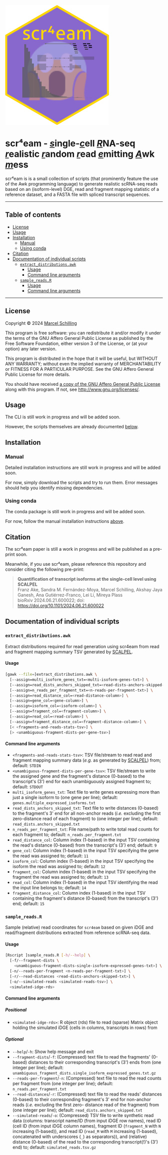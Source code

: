 <!--
SPDX-FileCopyrightText: 2024, 2025 Marcel Schilling <mschilling@ub.edu>

SPDX-License-Identifier: FSFAP
-->

[#]: # (README Markdown file for `scr4eam` scRNA-seq read simulation pipeline.)
[#]: #
[#]: # (Copyright [C] 2024, 2025  Marcel Schilling <mschilling@ub.edu>)
[#]: #
[#]: # (This file is part of `scr4eam`.)
[#]: #
[#]: # (`scr4eam` is free software: you can redistribute it and/or)
[#]: # (modify it under the terms of the GNU Affero General Public)
[#]: # (License as published by the Free Software Foundation, either)
[#]: # (version 3 of the License, or [at your option] any later)
[#]: # (version.)
[#]: #
[#]: # (This program is distributed in the hope that it will be useful,)
[#]: # (but WITHOUT ANY WARRANTY; without even the implied warranty of)
[#]: # (MERCHANTABILITY or FITNESS FOR A PARTICULAR PURPOSE.  See the)
[#]: # (GNU Affero General Public License for more details.)
[#]: #
[#]: # (You should have received a copy of the GNU Affero General Public)
[#]: # (License along with this program.  If not, see)
[#]: # (<http://www.gnu.org/licenses/>.)
[#]: #
[#]: # (Copying and distribution of this file, with or without)
[#]: # (modification, are permitted in any medium without royalty)
[#]: # (provided the copyright notice and this notice are preserved.)
[#]: # (This file is offered as-is, without any warranty.)


[#]: # (#####################)
[#]: # ( General Information )
[#]: # (#####################)

[#]: # (File:     README.md)
[#]: # (Created:  2024-12-12)
[#]: # (Modified: 2025-07-11)
[#]: # (Author:   Marcel Schilling <mschilling@ub.edu>)
[#]: # (License:  GNU All-Permissive License)
[#]: # (Purpose:  Document `scr4eam` script collection.)


[#]: # (###################################)
[#]: # ( Changelog [reverse chronological] )
[#]: # (###################################)

[#]: # (2025-07-11:)
[#]: # ( * Email: IDIBELL -> UB.)
[#]: # (2024-12-12:)
[#]: # ( * Initial version:)
[#]: # (   * Header comments.)
[#]: # (   * Summary and Table of Contents.)
[#]: # (   * Description, License, Installation, and Citation sections.)


[#]: # (######)
[#]: # ( Logo )
[#]: # (######)

![scr⁴eam logo](scr4eam.svg)


[#]: # (########)
[#]: # ( README )
[#]: # (########)

# scr⁴eam - <u>*s*</u>ingle-<u>*c*</u>ell <u>*R*</u>NA-seq <u>*r*</u>ealistic <u>*r*</u>andom <u>*r*</u>ead <u>*e*</u>mitting <u>*A*</u>wk <u>*m*</u>ess

scr⁴eam is is a small collection of scripts (that prominently
feature the use of the Awk programming language) to generate realistic
scRNA-seq reads based on an (isoform-level) DGE, read and fragment mapping
statistic of a reference dataset, and a FASTA file with spliced transcript
sequences.

---
## Table of contents

* [License](#license)
* [Usage](#usage)
* [Installation](#installation)
  * [Manual](#manual)
  * [Using conda](#using-conda)
* [Citation](#citation)
* [Documentation of individual
  scripts](#documentation-of-individual-scripts)
  * [`extract_distributions.awk`](#extract_distributions-awk)
    * [Usage](#usage-1)
    * [Command line arguments](#command-line-arguments)
  * [`sample_reads.R`](#sample_reads-r)
    * [Usage](#usage-2)
    * [Command line arguments](#command-line-arguments-1)

---


## License

Copyright © 2024 [Marcel Schilling](mailto:mschilling@idibell)

This program is free software: you can redistribute it and/or modify it
under the terms of the GNU Affero General Public License as published
by the Free Software Foundation, either version 3 of the License, or
(at your option) any later version.

This program is distributed in the hope that it will be useful, but
WITHOUT ANY WARRANTY; without even the implied warranty of
MERCHANTABILITY or FITNESS FOR A PARTICULAR PURPOSE.
See the GNU Affero General Public License for more details.

You should have received [a copy of the GNU Affero General Public
License](LICENSES/AGPL-3.0-or-later.txt) along with this program.
If not, see <http://www.gnu.org/licenses/>.


## Usage

The CLI is still work in progress and will be added soon.

However, the scripts themselves are already documented
[below](#documentation-of-individual-scripts).


## Installation


### Manual

Detailed installation instructions are still work in progress and will be
added soon.

For now, simply download the scripts and try to run them.
Error messages should help you identify missing dependencies.


### Using conda

The conda package is still work in progress and will be added soon.

For now, follow the manual installation instructions [above](#manual).


## Citation

The scr⁴eam paper is still a work in progress and will be published as a
pre-print soon.

Meanwhile, if you use scr⁴eam, please reference this repository and consider
citing the following pre-print:

> **Quantification of transcript isoforms at the single-cell level using SCALPEL**  
> Franz Ake, Sandra M. Fernández-Moya, Marcel Schilling, Akshay Jaya Ganesh, Ana
> Gutiérrez-Franco, Lei Li, Mireya Plass  
> bioRxiv 2024.06.21.600022; doi: https://doi.org/10.1101/2024.06.21.600022


## Documentation of individual scripts

### `extract_distributions.awk`

Extract distributions required for read generation using scr4eam from read and
fragment mapping summary TSV generated by [SCALPEL](scalpel).


#### Usage

```sh
[gawk --file=]extract_distributions.awk \
  [--assign=multi_isoform_genes_txt=<multi-isoform-genes-txt>] \
  [--assign=read_dists_anchors_skipped_txt=<read-dists-anchors-skipped-txt>] \
  [--assign=n_reads_per_fragment_txt=<n-reads-per-fragment-txt>] \
  [--assign=read_distance_col=<read-distance-column>] \
  [--assign=gene_col=<gene-column>] \
  [--assign=isoform_col=<isoform-column>] \
  [--assign=fragment_col=<fragment-column>] \
  [--assign=read_col=<read-column>] \
  [--assign=fragment_distance_col=<fragment-distance-column>] \
  [< <fragments-and-reads-stats-tsv>] \
  [> <unambiguous-fragment-dists-per-gene-tsv>]
```


#### Command line arguments

* `<fragments-and-reads-stats-tsv>`: TSV file/stream to read read and fragment
                                     mapping summary data (*e.g.* as generated
                                     by [SCALPEL](scalpel)) from; default:
                                     `STDIN`
* `<unambiguous-fragment-dists-per-gene-tsv>`: TSV file/stream to write the
                                               assigned gene and the fragment's
                                               distance (0-based) to the
                                               transcript's (3') end for each
                                               unambiguously assigned fragment
                                               to; default: `STDOUT`
* `multi_isoform_genes_txt`: Text file to write genes expressing more than just
                             a single isoform to (one gene per line); default:
                             `genes.multiple_expressed_isoforms.txt`
* `read_dists_anchors_skipped_txt`: Text file to write distances (0-based) to
                                    the fragment's 3' end for all non-anchor
                                    reads (*i.e.* excluding the first
                                    zero-distance read of each fragment) to
                                    (one integer per line); default:
                                    `read_dists.anchors_skipped.txt`
* `n_reads_per_fragment_txt`: File name/path to write total read counts for
                              each fragment to; default:
                              `n_reads.per_fragment.txt`
* `read_distance_col`: Column index (1-based) in the input TSV containing the
                       read's distance (0-based) from the transcript's (3')
                       end; default: `9`
* `gene_col`: Column index (1-based) in the input TSV specifying the gene the
              read was assigned to; default: `11`
* `isoform_col`: Column index (1-based) in the input TSV specifying the isoform
                 the read was assigned to; default: `12`
* `fragment_col`: Column index (1-based) in the input TSV specifying the
                  fragment the read was assigned to; default: `13`
* `read_col`: Column index (1-based) in the input TSV identifying the read the
              input line belongs to; default: `14`
* `fragment_distance_col`: Column index (1-based) in the input TSV containing
                           the fragment's distance (0-based) from the
                           transcript's (3') end; default: `15`


### `sample_reads.R`

Sample (relative) read coordinates for `scr4eam` based on given iDGE and
read/fragment distributions extracted from reference scRNA-seq data.


#### Usage

```sh
[Rscript ]sample_reads.R [-h/--help] \
  [-f/--fragment-dists \
    <unambiguous-fragment-dists-single-isoform-expressed-genes-txt>] \
  [-n/--reads-per-fragment <n-reads-per-fragment-txt>] \
  [-r/--read-distances <read-dists-anchors-skipped-txt>] \
  [-o/--simulated-reads <simulated-reads-tsv>] \
  <simulated-idge-rds>
```


#### Command line arguments

##### Positional

* `<simulated-idge-rds>`: R object (rds) file to read (sparse) Matrix object
                          holding the simulated iDGE (cells in columns,
                          transcripts in rows) from

##### Optional

* `--help`/`-h`: Show help message and exit
* `--fragment-dists`/`-f`: (Compressed) text file to read the fragments'
                           (0-based) distances to their corresponding
                           transcript's (3') ends from (one integer per line);
                           default:
                           `unambiguous_fragment_dists.single_isoform_expressed_genes.txt.gz`
* `--reads-per-fragment`/`-n`: (Compressed) text file to read the read counts
                               per fragment from (one integer per line);
                               default: `n_reads.per_fragment.txt`
* `--read-distances`/`-r`: (Compressed) text file to read the reads'
                           distances (0-based) to their corresponding
                           fragment's 3' end for non-anchor reads (*i.e.*
                           excluding the first zero- distance read of the
                           fragment) from (one integer per line); default:
                           `read_dists.anchors_skipped.txt`
* `--simulated-reads`/`-o`: (Compressed) TSV file to write synthetic read data
                            (columns: transcript name/ID (from input iDGE row
                            names), read ID (cell ID (from input iDGE column
                            names), fragment ID (`fragment_N` with `N`
                            increasing (1-based)), and read ID (`read_M` with
                            `M` increasing (1-based), concatenated with
                            underscores (`_`) as separators)), and (relative)
                            distance (0-based) of the read to the corresponding
                            transcript(!)'s (3') end) to; default:
                            `simulated_reads.tsv.gz`


[#]: # (#######)
[#]: # ( Links )
[#]: # (#######)

[scalpel]: "https://github.com/p-CMRC-LAB/SCALPEL" "SCALPEL GitHub page"

